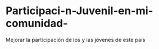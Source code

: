 # Participaci-n-Juvenil-en-mi-comunidad-
Mejorar la participación de los y las jóvenes de este  país 
